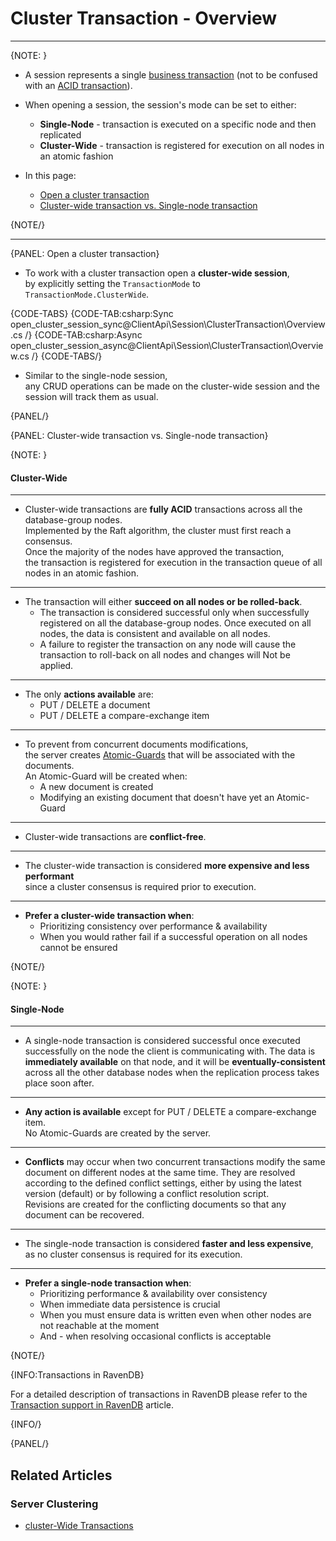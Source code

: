 # Cluster Transaction - Overview

---

{NOTE: }

* A session represents a single [business transaction](https://martinfowler.com/eaaCatalog/unitOfWork.html) (not to be confused with an [ACID transaction](../../../client-api/faq/transaction-support)).  
 
* When opening a session, the session's mode can be set to either:  
    * __Single-Node__ - transaction is executed on a specific node and then replicated
    * __Cluster-Wide__ - transaction is registered for execution on all nodes in an atomic fashion

* In this page:  
    * [Open a cluster transaction](../../../client-api/session/cluster-transaction/overview#open-a-cluster-transaction)
    * [Cluster-wide transaction vs. Single-node transaction](../../../client-api/session/cluster-transaction/overview#cluster-wide-transaction-vs.-single-node-transaction)
     
{NOTE/}

---

{PANEL: Open a cluster transaction}

* To work with a cluster transaction open a __cluster-wide session__,  
  by explicitly setting the `TransactionMode` to `TransactionMode.ClusterWide`.

{CODE-TABS}
{CODE-TAB:csharp:Sync open_cluster_session_sync@ClientApi\Session\ClusterTransaction\Overview.cs /}
{CODE-TAB:csharp:Async open_cluster_session_async@ClientApi\Session\ClusterTransaction\Overview.cs /}
{CODE-TABS/}

* Similar to the single-node session,  
  any CRUD operations can be made on the cluster-wide session and the session will track them as usual.

{PANEL/}

{PANEL: Cluster-wide transaction vs. Single-node transaction}

{NOTE: }
#### Cluster-Wide
---

* Cluster-wide transactions are __fully ACID__ transactions across all the database-group nodes.  
  Implemented by the Raft algorithm, the cluster must first reach a consensus.  
  Once the majority of the nodes have approved the transaction,  
  the transaction is registered for execution in the transaction queue of all nodes in an atomic fashion.  

---

* The transaction will either __succeed on all nodes or be rolled-back__.
    * The transaction is considered successful only when successfully registered on all the database-group nodes.
      Once executed on all nodes, the data is consistent and available on all nodes.  
    * A failure to register the transaction on any node will cause the transaction to roll-back on all nodes and changes will Not be applied.

---

* The only __actions available__ are:
    * PUT / DELETE a document
    * PUT / DELETE a compare-exchange item

---

* To prevent from concurrent documents modifications,  
  the server creates [Atomic-Guards](../../../client-api/session/cluster-transaction/atomic-guards) that will be associated with the documents.  
  An Atomic-Guard will be created when:
    * A new document is created
    * Modifying an existing document that doesn't have yet an Atomic-Guard

---

* Cluster-wide transactions are __conflict-free__.

---

* The cluster-wide transaction is considered __more expensive and less performant__  
  since a cluster consensus is required prior to execution.  

---

* __Prefer a cluster-wide transaction when__:
    * Prioritizing consistency over performance & availability
    * When you would rather fail if a successful operation on all nodes cannot be ensured

{NOTE/}

{NOTE: }
#### Single-Node
---

* A single-node transaction is considered successful once executed successfully on the node the client is communicating with.
  The data is __immediately available__ on that node, and it will be __eventually-consistent__ across all the other database nodes when the replication process takes place soon after.

---

* __Any action is available__ except for PUT / DELETE a compare-exchange item.  
  No Atomic-Guards are created by the server.

---

* __Conflicts__ may occur when two concurrent transactions modify the same document on different nodes at the same time.
  They are resolved according to the defined conflict settings, either by using the latest version (default) or by following a conflict resolution script.  
  Revisions are created for the conflicting documents so that any document can be recovered.

---

* The single-node transaction is considered __faster and less expensive__,  
  as no cluster consensus is required for its execution.

---

* __Prefer a single-node transaction when__:  
    * Prioritizing performance & availability over consistency
    * When immediate data persistence is crucial
    * When you must ensure data is written even when other nodes are not reachable at the moment
    * And - when resolving occasional conflicts is acceptable

{NOTE/}

{INFO:Transactions in RavenDB}

For a detailed description of transactions in RavenDB please refer to the [Transaction support in RavenDB](../../../client-api/faq/transaction-support) article.

{INFO/}

{PANEL/}

## Related Articles

### Server Clustering

- [cluster-Wide Transactions](../../../server/clustering/cluster-transactions)


